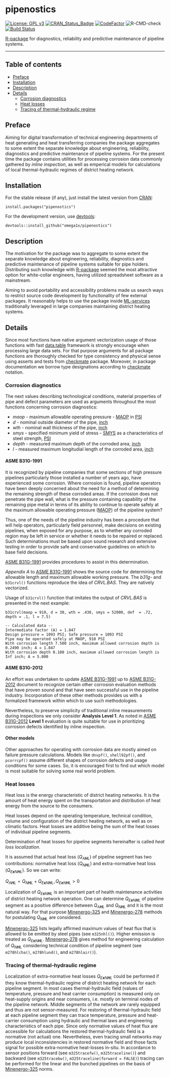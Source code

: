 # pipenostics

[![License: GPL
v3](https://img.shields.io/badge/License-GPLv3-blue.svg)](https://www.gnu.org/licenses/gpl-3.0)
[![CRAN\_Status\_Badge](https://www.r-pkg.org/badges/version/pipenostics)](https://cran.r-project.org/package=pipenostics)
[![CodeFactor](https://www.codefactor.io/repository/github/omega1x/pipenostics/badge)](https://www.codefactor.io/repository/github/omega1x/pipenostics)
![R-CMD-check](https://github.com/omega1x/pipenostics/workflows/R-CMD-check/badge.svg)
[![Build
Status](https://travis-ci.com/omega1x/pipenostics.svg?branch=master)](https://travis-ci.com/omega1x/pipenostics)

[R-package](https://cran.r-project.org/package=pipenostics) for
diagnostics, reliability and predictive maintenance of pipeline systems.

------------------------------------------------------------------------

## Table of contents
-   [Preface](#preface)
-   [Installation](#installation)
-   [Description](#description)
-   [Details](#details)
    -   [Corrosion diagnostics](#corrosion-diagnostics)
    -   [Heat losses](#heat-losses)
    -   [Tracing of thermal-hydraulic regime](#tracing-of-thermal-hydraulic-regime)


## Preface

Aiming for digital transformation of technical engineering departments
of heat generating and heat transferring companies the package
aggregates to some extent the separate knowledge about engineering,
reliability, diagnostics and predictive maintenance of pipeline systems.
For the present time the package contains utilities for processing
corrosion data commonly gathered by *inline inspection*, as well as
emperical models for calculations of local thermal-hydraulic regimes of
district heating network.


## Installation

For the stable release (if any), just install the latest version from
[CRAN](https://cran.r-project.org/package=pipenostics):

    install.packages("pipenostics")

For the development version, use
[devtools](https://cran.r-project.org/package=devtools):

    devtools::install_github("omega1x/pipenostics")

## Description

The motivation for the package was to aggregate to some extent the
separate knowledge about engineering, reliability, diagnostics and
predictive maintenance of pipeline systems suitable for pipe holders.
Distributing such knowledge with
[R-package](https://cran.r-project.org/package=pipenostics) seemed the
most attractive option for white-collar engineers, having utilized
spreadsheet software as a mainstream.

Aiming to avoid portability and accessibility problems made us search
ways to restrict source code development by functionality of few
external packages. It reasonably helps to use the package inside
[ML-services](https://docs.microsoft.com/en-us/sql/machine-learning/sql-server-machine-learning-services)
traditionally leveraged in large companies maintaining district heating
systems.

## Details

Since most functions have native argument vectorization usage of those
functions with fast
[data.table](https://cran.r-project.org/package=data.table) framework is
strongly encourage when processing large data sets. For that purpose
arguments for all package functions are thoroughly checked for type
consistency and physical sense using asserts and tests from
[checkmate](https://cran.r-project.org/package=checkmate) package.
Moreover, in package documentation we borrow type designations according
to [checkmate](https://cran.r-project.org/package=checkmate) notation.

### Corrosion diagnostics

The next values describing technological conditions, material properties
of pipe and defect parameters are used as arguments throughout the most
functions concerning corrosion diagnostics:

-   *maop* - maximum allowable operating pressure -
    [MAOP](https://en.wikipedia.org/wiki/Maximum_allowable_operating_pressure)
    in [PSI](https://en.wikipedia.org/wiki/Pounds_per_square_inch)
-   *d* - nominal outside diameter of the pipe,
    [inch](https://en.wikipedia.org/wiki/Inch)
-   *wth* - nominal wall thickness of the pipe,
    [inch](https://en.wikipedia.org/wiki/Inch)
-   *smys* - specified minimum yield of stress -
    [SMYS](https://en.wikipedia.org/wiki/Specified_minimum_yield_strength)
    as a characteristics of steel strength,
    [PSI](https://en.wikipedia.org/wiki/Pounds_per_square_inch)
-   *depth* - measured maximum depth of the corroded area,
    [inch](https://en.wikipedia.org/wiki/Inch)
-   *l* - measured maximum longitudial length of the corroded area,
    [inch](https://en.wikipedia.org/wiki/Inch)

#### ASME B31G-1991

It is recognized by pipeline companies that some sections of high
pressure pipelines particularly those installed a number of years ago,
have experienced some corrosion. Where corrosion is found, pipeline
operators have been deeply concerned about the need for a method of
determining the remaining strength of these corroded areas. If the
corrosion does not penetrate the pipe wall, what is the pressure
containing capability of the remaining pipe metal in terms of its
ability to continue to operate safely at the maximum allowable operating
pressure
([MAOP](https://en.wikipedia.org/wiki/Maximum_allowable_operating_pressure))
of the pipeline system?

Thus, one of the needs of the pipeline industry has been a procedure
that will help operators, particularly field personnel, make decisions
on existing pipelines, when exposed for any purpose, as to whether any
corroded region may be left in service or whether it needs to be
repaired or replaced. Such determinations must be based upon sound
research and extensive testing in order to provide safe and conservative
guidelines on which to base field decisions.

[ASME
B31G-1991](https://law.resource.org/pub/us/cfr/ibr/002/asme.b31g.1991.pdf)
provides procedures to assist in this determination.

*Appendix A* to [ASME
B31G-1991](https://law.resource.org/pub/us/cfr/ibr/002/asme.b31g.1991.pdf)
shows the source code for determining the allowable length and maximum
allowable working pressure. The *b31g-* and `b31crvl()` functions
reproduce the idea of *CRVL.BAS*. They are natively vectorized.

Usage of `b31crvl()` function that imitates the output of *CRVL.BAS* is
presented in the next example:

    b31crvl(maop = 910, d = 30, wth = .438, smys = 52000, def  = .72, depth = .1, l = 7.5)

    -- Calculated data --
    Intermediate factor (A) = 1.847
    Design pressure = 1093 PSI; Safe pressure = 1093 PSI
    Pipe may be operated safely at MAOP, 910 PSI
    With corrosion length 7.500 inch, maximum allowed corrosion depth is 0.2490 inch; A = 1.847
    With corrosion depth 0.100 inch, maximum allowed corrosion length is Inf inch; A = 5.000

#### ASME B31G-2012

An effort was undertaken to update [ASME
B31G-1991](https://law.resource.org/pub/us/cfr/ibr/002/asme.b31g.1991.pdf)
up to [ASME
B31G-2012](https://www.asme.org/codes-standards/find-codes-standards/b31g-manual-determining-remaining-strength-corroded-pipelines)
document to recognize certain other corrosion evaluation methods that
have proven sound and that have seen successful use in the pipeline
industry. Incorporation of these other methods provides us with a
formalized framework within which to use such methodologies.

Nevertheless, to preserve simplicity of traditional inline measurements
during inspections we only consider **Analysis Level 1**. As noted in
[ASME
B31G-2012](https://www.asme.org/codes-standards/find-codes-standards/b31g-manual-determining-remaining-strength-corroded-pipelines)
**Level 1** evaluation is quite suitable for use in prioritizing
corrosion defects identified by inline inspection.

#### Other models

Other approaches for operating with corrosion data are mostly aimed on
failure pressure calculations. Models like `dnvpf()`, `shell92pf()`, and
`pcorrcpf()` assume different shapes of corrosion defects and usage
conditions for some cases. So, it is encouraged first to find out which
model is most suitable for solving some real world problem.

### Heat losses

Heat loss is the energy characteristic of district heating networks. It
is the amount of heat energy spent on the transportation and
distribution of heat energy from the source to the consumers.

Heat losses depend on the operating temperature, technical condition,
volume and configuration of the district heating network, as well as on
climatic factors. Heat losses are additive being the sum of the heat
losses of individual pipeline segments.

Determination of heat losses for pipeline segments hereinafter is called
*heat loss localization*.

It is assumed that actual heat loss (*Q*<sub>*A**H**L*</sub>) of
pipeline segment has two contributions: normative heat loss
(*Q*<sub>*N**H**L*</sub>) and extra-normative heat loss
(*Q*<sub>*E**x**N**H**L*</sub>). So we can write:

*Q*<sub>*A**H**L*</sub> = *Q*<sub>*N**H**L*</sub> + *Q*<sub>*E**x**N**H**L*</sub>, *Q*<sub>*E**x**N**H**L*</sub> &gt; 0

Localization of *Q*<sub>*E**x**N**H**L*</sub> is an important part of
health maintenance activities of district heating network operation. One
can determine *Q*<sub>*E**x**N**H**L*</sub> of pipeline segment as a
positive difference between *Q*<sub>*A**H**L*</sub> and
*Q*<sub>*N**H**L*</sub> and it is the most natural way. For that purpose
[Minenergo-325](http://docs.cntd.ru/document/902148459) and
[Minenergo-278](http://www.complexdoc.ru/ntdtext/547103) methods for
postulating *Q*<sub>*N**H**L*</sub> are considered.

[Minenergo-325](http://docs.cntd.ru/document/902148459) lists legally
affirmed maximum values of heat flux that is allowed to be emitted by
steel pipes (see `m325nhl()`). Higher emission is treated as
*Q*<sub>*E**x**N**H**L*</sub>.
[Minenergo-278](http://www.complexdoc.ru/ntdtext/547103) gives method
for engineering calculation of *Q*<sub>*N**H**L*</sub> considering
technical condition of pipeline segment (see `m278hlcha()`,
`m278hlund()`, and `m278hlair()`).

### Tracing of thermal-hydraulic regime

Localization of extra-normative heat losses
*Q*<sub>*E**x**N**H**L*</sub> could be performed if they know
thermal-hydraulic regime of district heating network for each pipeline
segment. In most cases thermal-hydraulic field (values of temperature,
pressure and heat carrier consumption) is measured only on heat-supply
origins and near consumers, i.e. mostly on terminal nodes of the
pipeline network. Middle segments of the network are rarely equipped and
thus are not sensor-measured. For restoring of thermal-hydraulic field
at each pipeline segment they can trace temperature, pressure and
heat-carrier consumption using hydraulic and thermal laws and
engineering characteristics of each pipe. Since only normative values of
heat flux are accessible for calculations the restored thermal-hydraulic
field is a normative (not actual) one. Nevertheless, even tracing small
networks may produce local inconsistencies in restored normative field
and those facts signal for possible extra-normative heat-losses in-situ.
In accordance to sensor positions forward (see `m325tracefw()`,
`m325traceline()`) and backward (see `m325tracebw()`,
`m325traceline(forward = FALSE)`) tracing can be performed for the
linear and the bunched pipelines on the basis of
[Minenergo-325](http://docs.cntd.ru/document/902148459) norms.
